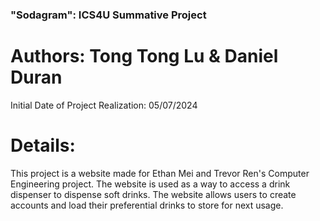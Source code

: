 ### "Sodagram": ICS4U Summative Project
# Authors: Tong Tong Lu & Daniel Duran

Initial Date of Project Realization: 05/07/2024

# Details:

This project is a website made for Ethan Mei and Trevor Ren's Computer Engineering project. The website is used as a way to access a drink dispenser to dispense soft drinks. The website allows users to create accounts and load their preferential drinks to store for next usage. 
